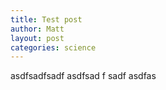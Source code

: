 ```yaml
---
title: Test post
author: Matt
layout: post
categories: science
---
```

asdfsadfsadf
asdfsad
f
sadf
asdfas

